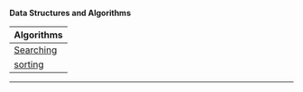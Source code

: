 ****Data Structures and Algorithms****

| Algorithms    |
| ------------- |
|[Searching](searching_algorithms)|
| [sorting](sorting_algorithms)     |



---

